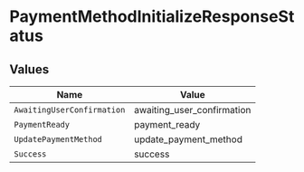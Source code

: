 # PaymentMethodInitializeResponseStatus


## Values

| Name                       | Value                      |
| -------------------------- | -------------------------- |
| `AwaitingUserConfirmation` | awaiting_user_confirmation |
| `PaymentReady`             | payment_ready              |
| `UpdatePaymentMethod`      | update_payment_method      |
| `Success`                  | success                    |